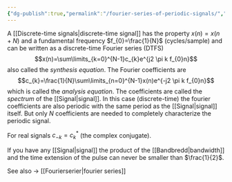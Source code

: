 ```yaml
---
{"dg-publish":true,"permalink":"/fourier-series-of-periodic-signals/","tags":["digitalsignalbehandling"]}
---
```


A [[Discrete-time signals\|discrete-time signal]] has the property $x(n)=x(n+N)$ and a fundamental frequency $f_{0}=\frac{1}{N}$ (cycles/sample) and can be written as a discrete-time Fourier series (DTFS)
$$x(n)=\sum\limits_{k=0}^{N-1}c_{k}e^{j2 \pi k f_{0}n}$$
also called the *synthesis equation*. The Fourier coefficients are
$$c_{k}=\frac{1}{N}\sum\limits_{n=0}^{N-1}x(n)e^{-j2 \pi k f_{0}n}$$
which is called the *analysis equation*. The coefficients are called the *spectrum* of the [[Signal\|signal]]. In this case (discrete-time) the fourier coefficients are also periodic with the same period as the [[Signal\|signal]] itself. But only $N$ coefficients are needed to completely characterize the periodic signal.

For real signals $c_{-k}=c_{k}^{*}$ (the complex conjugate).



If you have any [[Signal\|signal]] the product of the [[Bandbredd\|bandwidth]] and the time extension of the pulse can never be smaller than $\frac{1}{2}$. 

See also → [[Fourierserier\|fourier series]]